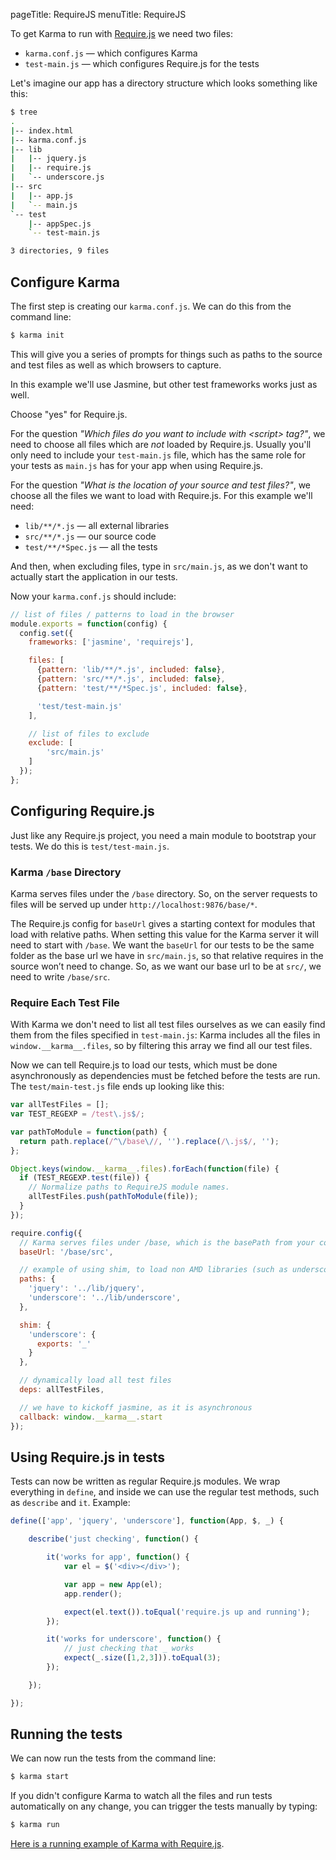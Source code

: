 pageTitle: RequireJS
menuTitle: RequireJS

To get Karma to run with [Require.js] we need two files:

* `karma.conf.js` &mdash; which configures Karma
* `test-main.js` &mdash; which configures Require.js for the tests

Let's imagine our app has a directory structure which looks something like this:

```bash
$ tree
.
|-- index.html
|-- karma.conf.js
|-- lib
|   |-- jquery.js
|   |-- require.js
|   `-- underscore.js
|-- src
|   |-- app.js
|   `-- main.js
`-- test
    |-- appSpec.js
    `-- test-main.js

3 directories, 9 files
```

## Configure Karma

The first step is creating our `karma.conf.js`. We can do this from the
command line:

```bash
$ karma init
```

This will give you a series of prompts for things such as paths to the source and test
files as well as which browsers to capture.

In this example we'll use Jasmine, but other test frameworks works just
as well.

Choose "yes" for Require.js.

For the question *"Which files do you want to include with &lt;script&gt;
tag?"*, we need to choose all files which are *not* loaded by Require.js.
Usually you'll only need to include your `test-main.js` file, which has
the same role for your tests as `main.js` has for your app when using
Require.js.

For the question *"What is the location of your source and test files?"*, we choose all the
files we want to load with Require.js. For this example we'll need:

* `lib/**/*.js` &mdash; all external libraries
* `src/**/*.js` &mdash; our source code
* `test/**/*Spec.js` &mdash; all the tests

And then, when excluding files, type in `src/main.js`, as we don't want to actually
start the application in our tests.

Now your `karma.conf.js` should include:

```javascript
// list of files / patterns to load in the browser
module.exports = function(config) {
  config.set({
    frameworks: ['jasmine', 'requirejs'],

    files: [
      {pattern: 'lib/**/*.js', included: false},
      {pattern: 'src/**/*.js', included: false},
      {pattern: 'test/**/*Spec.js', included: false},

      'test/test-main.js'
    ],

    // list of files to exclude
    exclude: [
        'src/main.js'
    ]
  });
};
```

## Configuring Require.js

Just like any Require.js project, you need a main module to bootstrap
your tests. We do this is `test/test-main.js`.

### Karma `/base` Directory

Karma serves files under the `/base` directory. So, on the server
requests to files will be served up under
`http://localhost:9876/base/*`.

The Require.js config for `baseUrl` gives a starting context for modules
that load with relative paths. When setting this value for the Karma
server it will need to start with `/base`. We want the `baseUrl` for our
tests to be the same folder as the base url we have in `src/main.js`, so
that relative requires in the source won’t need to change. So, as we
want our base url to be at `src/`, we need to write `/base/src`.

### Require Each Test File

With Karma we don't need to list all test files ourselves as we can
easily find them from the files specified in `test-main.js`: Karma
includes all the files in `window.__karma__.files`, so by filtering this
array we find all our test files.

Now we can tell Require.js to load our tests, which must be done
asynchronously as dependencies must be fetched before the tests are run.
The `test/main-test.js` file ends up looking like this:

```javascript
var allTestFiles = [];
var TEST_REGEXP = /test\.js$/;

var pathToModule = function(path) {
  return path.replace(/^\/base\//, '').replace(/\.js$/, '');
};

Object.keys(window.__karma__.files).forEach(function(file) {
  if (TEST_REGEXP.test(file)) {
    // Normalize paths to RequireJS module names.
    allTestFiles.push(pathToModule(file));
  }
});

require.config({
  // Karma serves files under /base, which is the basePath from your config file
  baseUrl: '/base/src',

  // example of using shim, to load non AMD libraries (such as underscore and jquery)
  paths: {
    'jquery': '../lib/jquery',
    'underscore': '../lib/underscore',
  },

  shim: {
    'underscore': {
      exports: '_'
    }
  },

  // dynamically load all test files
  deps: allTestFiles,

  // we have to kickoff jasmine, as it is asynchronous
  callback: window.__karma__.start
});
```

## Using Require.js in tests

Tests can now be written as regular Require.js modules. We wrap
everything in `define`, and inside we can use the regular test methods,
such as `describe` and `it`. Example:

```javascript
define(['app', 'jquery', 'underscore'], function(App, $, _) {

    describe('just checking', function() {

        it('works for app', function() {
            var el = $('<div></div>');

            var app = new App(el);
            app.render();

            expect(el.text()).toEqual('require.js up and running');
        });

        it('works for underscore', function() {
            // just checking that _ works
            expect(_.size([1,2,3])).toEqual(3);
        });

    });

});
```

## Running the tests

We can now run the tests from the command line:

```bash
$ karma start
```

If you didn't configure Karma to watch all the files and run tests
automatically on any change, you can trigger the tests manually by
typing:

```bash
$ karma run
```

[Here is a running example of Karma with Require.js][example].

[Require.js]: http://requirejs.org/
[example]: https://github.com/kjbekkelund/karma-requirejs
